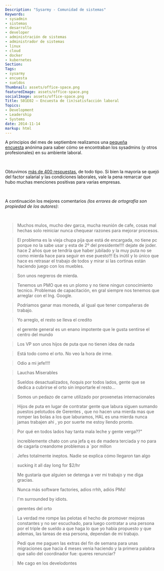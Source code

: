 ```yaml
---
Description: "Sysarmy - Comunidad de sistemas"
Keywords:
- sysadmin 
- sistemas
- desarrollo
- developer
- administración de sistemas
- administrador de sistemas
- linux
- cloud
- docker
- kubernetes
Section: 
Tags:
- sysarmy
- encuesta
- sueldos
Thumbnail: assets/office-space.png
featuredImage: assets/office-space.png
socialImage: assets/office-space.png
Title: S01E02 – Encuesta de (in)satisfacción laboral
Topics:
- Development
- Leadership
- Systems
date: 2014-11-14
markup: html
---
```


<p>A principios del mes de septiembre realizamos una <a title="pequeña encuesta" href="https://docs.google.com/a/sysarmy.com.ar/forms/d/1BPqgUJE3I7ZS79QBkHSc6ZdK4XcJsSyVP5UMQIPZwuw/viewform">pequeña encuesta</a> anónima para saber cómo se encontraban los sysadmins (y otros profesionales) en su ambiente laboral.</p>
<p>&nbsp;</p>
<p>Obtuvimos <a title="sysarmy-encuesta_insatisfaccion_laboral" href="assets/sysarmy-encuesta_insatisfaccion_laboral-1.pdf">más de 400 respuestas</a>, de todo tipo. Si bien la mayoría se quejó del factor salarial y las condiciones laborales, vale la pena remarcar que hubo muchas menciones positivas para varias empresas.</p>
<p>&nbsp;</p>
<p>A continuación los mejores comentarios <span><em>(los errores de ortografía son propiedad de los autores)</em></span>:</p>
<p>&nbsp;</p>
<blockquote><p>Muchos mulos, mucho dev garca, mucha reunión de cafe, cosas mal hechas solo reiniciar nunca chequear razones para mejorar procesos.</p></blockquote>
<blockquote><p>El problema es la vieja chupa pija que está de encargada, no tiene pc porque no la sabe usar y esta de 2º del presidente!!!! dejate de joder. hace 2 años que se tendría que haber jubilado y la muy puta no se como mierda hace para seguir en ese puesto!!! Es inútil y lo único que hace es retrasar el trabajo de todos y mirar si las cortinas están haciendo juego con los muebles.</p></blockquote>
<blockquote><p>Son unos negreros de mierda.</p></blockquote>
<blockquote><p>Tenemos un PMO que es un plomo y no tiene ningun conocimiento tecnico. Problemas de capacitación, en gral siempre nos tenemos que arreglar con el Ing. Google.</p></blockquote>
<blockquote><p>Podriamos ganar mas moneda, al igual que tener compañeras de trabajo.</p></blockquote>
<blockquote><p>Yo arreglo, el resto se lleva el credito</p></blockquote>
<blockquote><p>el gerente general es un enano impotente que le gusta sentirse el centro del mundo</p></blockquote>
<blockquote><p>Los VP son unos hijos de puta que no tienen idea de nada</p></blockquote>
<blockquote><p>Está todo como el orto. No veo la hora de irme.</p></blockquote>
<blockquote><p>Odio a mi jefe!!!!</p></blockquote>
<blockquote><p>Lauchas Miserables</p></blockquote>
<blockquote><p>Sueldos desactualizados, ñoquis por todos lados, gente que se dedica a cubrirse el orto sin importarle el resto...</p></blockquote>
<blockquote><p>Somos un pedazo de carne utilizado por proxenetas internacionales</p></blockquote>
<blockquote><p>Hijos de puta en lugar de contratar gente que labura siguen sumando puestos pelotudos de Gerentes , que no hacen una mierda mas que romper las bolas a los que laburamos, HAL es una mierda nunca jamas trabajen ahi , yo por suerte me estoy llendo pronto.</p></blockquote>
<blockquote><p>Por qué en todos lados hay tanta mala leche y gente verga??"</p></blockquote>
<blockquote><p>increiblemente chato con una jefa q es de madera terciada y no para de cagarla creandome problemas a ´por millon</p></blockquote>
<blockquote><p>Jefes totalmente ineptos. Nadie se explica cómo llegaron tan algo</p></blockquote>
<blockquote><p>sucking it all day long for $2/hr</p></blockquote>
<blockquote><p>Me gustaría que alguien se detenga a ver mi trabajo y me diga gracias.</p></blockquote>
<blockquote><p>Nunca más software factories, adios rrhh, adiós PMs!</p></blockquote>
<blockquote><p>I'm surrounded by idiots.</p></blockquote>
<blockquote><p>gerentes del orto</p></blockquote>
<blockquote><p>La verdad me rompe las pelotas el hecho de promover mejoras constantes y no ser escuchado, para luego contratar a una persona por el triple de sueldo a que haga lo que yo habia propuesto y que ademas, las tareas de esa persona, dependan de mi trabajo.</p></blockquote>
<blockquote><p>Pedi que me paguen las extras del fin de semana para unas migraciones que hacia 4 meses venia haciendo y la primera palabra que salio del coordinador fue: queres renunciar?</p></blockquote>
<blockquote><p>Me cago en los develodontes</p></blockquote>
<p>&nbsp;</p>
